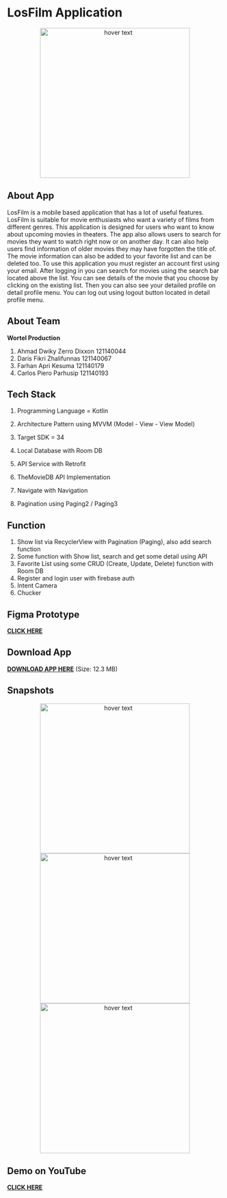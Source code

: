 # LosFilm Application

<p align="center">
  <img src="https://github.com/1wikii/Project-Lostfilm/blob/master/app/src/main/res/drawable/apk_logo.png" 
    width="350" 
    title="hover text">

## About App

LosFilm is a mobile based application that has a lot of useful features. LosFilm is suitable for movie enthusiasts who want a variety of films from different genres. This application is designed for users who want to know about upcoming movies in theaters. The app also allows users to search for movies they want to watch right now or on another day. It can also help users find information of older movies they may have forgotten the title of. The movie information can also be added to your favorite list and can be deleted too. To use this application you must register an account first using your email. After logging in you can search for movies using the search bar located above the list. You can see details of the movie that you choose by clicking on the existing list. Then you can also see your detailed profile on detail profile menu. You can log out using logout button located in detail profile menu.

## About Team

**Wortel Production**

1. Ahmad Dwiky Zerro Dixxon 121140044
2. Daris Fikri Zhalifunnas 121140067
3. Farhan Apri Kesuma 121140179
4. Carlos Piero Parhusip 121140193

## Tech Stack

1. Programming Language = Kotlin

2. Architecture Pattern using MVVM (Model - View - View Model)

3. Target SDK = 34

4. Local Database with Room DB

5. API Service with Retrofit

6. TheMovieDB API Implementation

7. Navigate with Navigation

8. Pagination using Paging2 / Paging3

## Function

1. Show list via RecyclerView with Pagination (Paging), also add search function
2. Some function with Show list, search and get some detail using API
3. Favorite List using some CRUD (Create, Update, Delete) function with Room DB
4. Register and login user with firebase auth
5. Intent Camera
6. Chucker

## Figma Prototype

<a href="https://www.figma.com/file/CL9hX039C3FRJ3V07tkepE/LosFilm-Prototype?type=design&node-id=35%3A0&mode=design&t=aBOyLp2JPq8RStv8-1">**CLICK HERE**</a>

## Download App

<a href="https://drive.google.com/file/d/1lISdvqjjxnhE9q2zMmXZuLNhtFxHQMFl/view?usp=drive_link">**DOWNLOAD APP HERE**</a> (Size: 12.3 MB)

## Snapshots

<p align="center">
  <img src="https://github.com/1wikii/Project-Lostfilm/blob/main/Snapshots/src1.jpg" 
    width="350" 
    title="hover text">
  <img src="https://github.com/1wikii/Project-Lostfilm/blob/main/Snapshots/src1.jpg" 
    width="350" 
    title="hover text">
  <img src="https://github.com/1wikii/Project-Lostfilm/blob/main/Snapshots/src1.jpg" 
    width="350" 
    title="hover text">
</p>

## Demo on YouTube

<a href="https://youtu.be/dfa6SPKSAPk">**CLICK HERE**</a>
